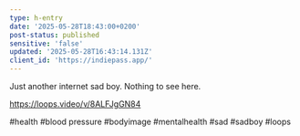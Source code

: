 ```yaml
---
type: h-entry
date: '2025-05-28T18:43:00+0200'
post-status: published
sensitive: 'false'
updated: '2025-05-28T16:43:14.131Z'
client_id: 'https://indiepass.app/'
---
```

Just another internet sad boy. Nothing to see here. 

https://loops.video/v/8ALFJgGN84

#health #blood pressure #bodyimage #mentalhealth #sad #sadboy #loops
